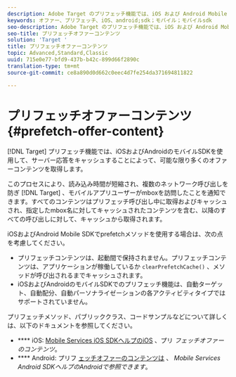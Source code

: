 ```yaml
---
description: Adobe Target のプリフェッチ機能では、iOS および Android Mobile SDK を使用してサーバーからの応答をキャッシュすることにより、可能な限り少ない回数でオファーコンテンツを取得できます。
keywords: オファー、プリフェッチ、iOS、android;sdk；モバイル；モバイルsdk
seo-description: Adobe Target のプリフェッチ機能では、iOS および Android Mobile SDK を使用してサーバーからの応答をキャッシュすることにより、可能な限り少ない回数でオファーコンテンツを取得できます。
seo-title: プリフェッチオファーコンテンツ
solution: 'Target '
title: プリフェッチオファーコンテンツ
topic: Advanced,Standard,Classic
uuid: 715e0e77-bfd9-437b-b42c-899d66f2890c
translation-type: tm+mt
source-git-commit: ce8a890d0d662c0eec4d7fe254da371694811822

---
```



# プリフェッチオファーコンテンツ{#prefetch-offer-content}

[!DNL Target] プリフェッチ機能では、iOSおよびAndroidのモバイルSDKを使用して、サーバー応答をキャッシュすることによって、可能な限り多くのオファーコンテンツを取得します。

このプロセスにより、読み込み時間が短縮され、複数のネットワーク呼び出しを防ぎ [!DNL Target] 、モバイルアプリユーザーがmboxを訪問したことを通知できます。すべてのコンテンツはプリフェッチ呼び出し中に取得およびキャッシュされ、指定したmbox名に対してキャッシュされたコンテンツを含む、以降のすべての呼び出しに対して、キャッシュから取得されます。

iOSおよびAndroid Mobile SDKでprefetchメソッドを使用する場合は、次の点を考慮してください。

* プリフェッチコンテンツは、起動間で保持されません。プリフェッチコンテンツは、アプリケーションが稼働しているか `clearPrefetchCache()` 、メソッドが呼び出されるまでキャッシュされます。
* iOSおよびAndroidのモバイルSDKでのプリフェッチ機能は、自動ターゲット、自動配分、自動パーソナライゼーションの各アクティビティタイプではサポートされていません。

プリフェッチメソッド、パブリッククラス、コードサンプルなどについて詳しくは、以下のドキュメントを参照してください。

* **** iOS: [Mobile Services iOS SDKヘルプのiOS](https://docs.adobe.com/content/help/en/mobile-services/ios/target-ios/c-mob-target-prefetch-ios.html) 、プリ *フェッチオファーのコンテンツ*。
* **** Android: プリフ [ェッチオファーのコンテンツは](https://docs.adobe.com/content/help/en/mobile-services/android/target-android/c-mob-target-prefetch-android.html) 、 *Mobile Services Android SDKヘルプのAndroidで参照できます*。
